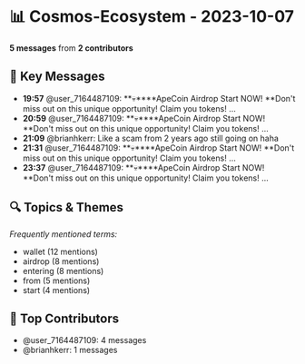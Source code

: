 # 📊 Cosmos-Ecosystem - 2023-10-07
**5 messages** from **2 contributors**

## 💬 Key Messages
- **19:57** @user_7164487109: **💀****ApeCоin Airdrop Start NОW!
**Don't miss out on this unique оpportunity!
Сlaim you tokеns!
...
- **20:59** @user_7164487109: **💀****ApeCоin Airdrop Start NОW!
**Don't miss out on this unique оpportunity!
Сlaim you tokеns!
...
- **21:09** @brianhkerr: Like a scam from 2 years ago still going on haha
- **21:31** @user_7164487109: **💀****ApeCоin Airdrop Start NОW!
**Don't miss out on this unique оpportunity!
Сlaim you tokеns!
...
- **23:37** @user_7164487109: **💀****ApeCоin Airdrop Start NОW!
**Don't miss out on this unique оpportunity!
Сlaim you tokеns!
...

## 🔍 Topics & Themes
*Frequently mentioned terms:*
- wallet (12 mentions)
- airdrop (8 mentions)
- entering (8 mentions)
- from (5 mentions)
- start (4 mentions)

## 👥 Top Contributors
- @user_7164487109: 4 messages
- @brianhkerr: 1 messages